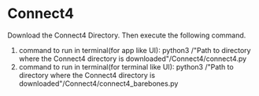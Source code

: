 # Connect4
Download the Connect4 Directory. Then execute the following command.

1. command to run in terminal(for app like UI): python3 /"Path to directory where the Connect4 directory is downloaded"/Connect4/connect4.py
2. command to run in terminal(for terminal like UI): python3 /"Path to directory where the Connect4 directory is downloaded"/Connect4/connect4_barebones.py
